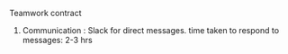 Teamwork contract

1. Communication : Slack for direct messages. time taken to respond to messages: 2-3 hrs
